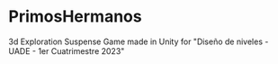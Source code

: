 # PrimosHermanos
3d Exploration Suspense Game made in Unity for "Diseño de niveles - UADE - 1er Cuatrimestre 2023"
